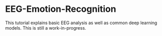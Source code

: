 # EEG-Emotion-Recognition
This tutorial explains basic EEG analysis as well as common deep learning models. This is still a work-in-progress.
